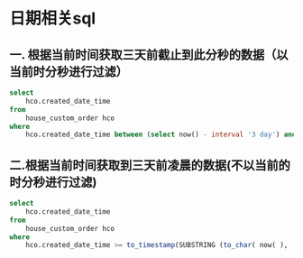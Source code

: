 # 日期相关sql

## 一. 根据当前时间获取三天前截止到此分秒的数据（以当前时分秒进行过滤）

```sql
select
    hco.created_date_time
from
    house_custom_order hco
where
    hco.created_date_time between (select now() - interval '3 day') and (select now())
```



## 二.根据当前时间获取到三天前凌晨的数据(不以当前的时分秒进行过滤)

```sql
select
    hco.created_date_time
from
    house_custom_order hco
where
    hco.created_date_time >= to_timestamp(SUBSTRING (to_char( now( ), 'yyyy-MM-dd hh24:MI:ss') from 1 for 10), 'yyyy-MM-dd') - interval '3 day'

```

